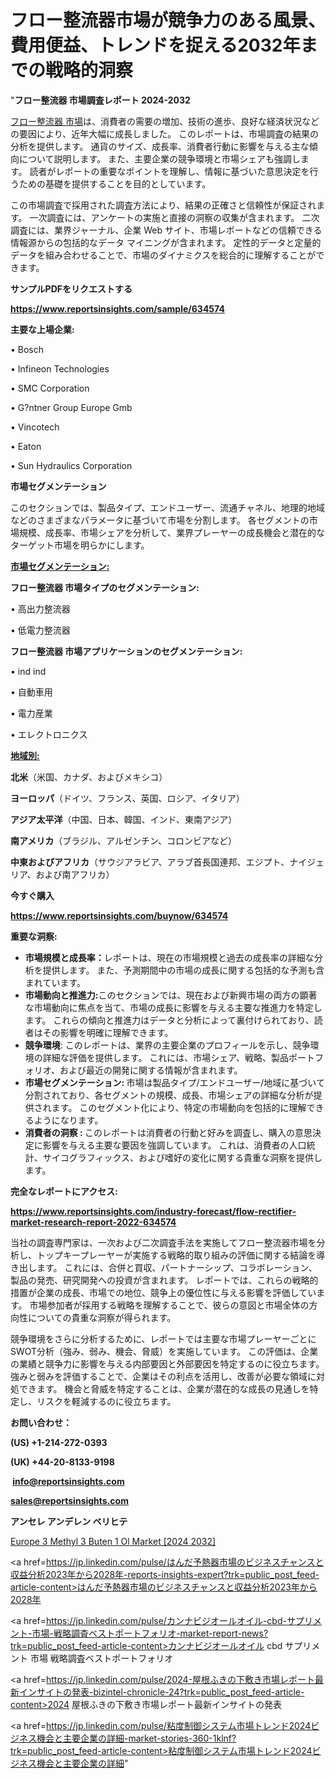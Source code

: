 # フロー整流器市場が競争力のある風景、費用便益、トレンドを捉える2032年までの戦略的洞察

"<strong>フロー整流器 市場調査レポート 2024-2032</strong>

<a href=https://www.reportsinsights.com/sample/634574>フロー整流器 市場</a>は、消費者の需要の増加、技術の進歩、良好な経済状況などの要因により、近年大幅に成長しました。 このレポートは、市場調査の結果の分析を提供します。 通貨のサイズ、成長率、消費者行動に影響を与える主な傾向について説明します。 また、主要企業の競争環境と市場シェアも強調します。 読者がレポートの重要なポイントを理解し、情報に基づいた意思決定を行うための基礎を提供することを目的としています。

この市場調査で採用された調査方法により、結果の正確さと信頼性が保証されます。 一次調査には、アンケートの実施と直接の洞察の収集が含まれます。 二次調査には、業界ジャーナル、企業 Web サイト、市場レポートなどの信頼できる情報源からの包括的なデータ マイニングが含まれます。 定性的データと定量的データを組み合わせることで、市場のダイナミクスを総合的に理解することができます。

<strong><b>サンプルPDFをリクエストする</b></strong>

<a href=https://www.reportsinsights.com/sample/634574><strong><u>https://www.reportsinsights.com/sample/634574</u></strong></a>

<strong>主要な上場企業:</strong>

• Bosch

• Infineon Technologies

• SMC Corporation

• G?ntner Group Europe Gmb

• Vincotech

• Eaton

• Sun Hydraulics Corporation

<strong>市場セグメンテーション</strong>

このセクションでは、製品タイプ、エンドユーザー、流通チャネル、地理的地域などのさまざまなパラメータに基づいて市場を分割します。 各セグメントの市場規模、成長率、市場シェアを分析して、業界プレーヤーの成長機会と潜在的なターゲット市場を明らかにします。

<strong><u>市場セグメンテーション</u></strong><strong><u>:</u></strong>

<strong>フロー整流器 市場タイプのセグメンテーション:</strong>

• 高出力整流器

• 低電力整流器

<strong>フロー整流器 市場アプリケーションのセグメンテーション:</strong>

• ind ind

• 自動車用

• 電力産業

• エレクトロニクス

<strong><u>地域別</u></strong><strong><u>:</u></strong>

<strong>北米</strong>（米国、カナダ、およびメキシコ）

<strong>ヨーロッパ</strong>（ドイツ、フランス、英国、ロシア、イタリア）

<strong>アジア太平洋</strong>（中国、日本、韓国、インド、東南アジア）

<strong>南アメリカ</strong>（ブラジル、アルゼンチン、コロンビアなど）

<strong>中東およびアフリカ</strong>（サウジアラビア、アラブ首長国連邦、エジプト、ナイジェリア、および南アフリカ）

<strong>今すぐ購入</strong>

<a href=https://www.reportsinsights.com/buynow/634574><strong><u>https://www.reportsinsights.com/buynow/634574</u></strong></a>

<strong>重要な洞察:</strong>
<ul>
  <li><strong>市場規模と成長率：</strong>レポートは、現在の市場規模と過去の成長率の詳細な分析を提供します。 また、予測期間中の市場の成長に関する包括的な予測も含まれています。</li>
  <li><strong>市場動向と推進力:</strong>このセクションでは、現在および新興市場の両方の顕著な市場動向に焦点を当て、市場の成長に影響を与える主要な推進力を特定します。 これらの傾向と推進力はデータと分析によって裏付けられており、読者はその影響を明確に理解できます。</li>
  <li><strong>競争環境</strong>: このレポートは、業界の主要企業のプロフィールを示し、競争環境の詳細な評価を提供します。 これには、市場シェア、戦略、製品ポートフォリオ、および最近の開発に関する情報が含まれます。</li>
  <li><strong>市場セグメンテーション: </strong>市場は製品タイプ/エンドユーザー/地域に基づいて分割されており、各セグメントの規模、成長、市場シェアの詳細な分析が提供されます。 このセグメント化により、特定の市場動向を包括的に理解できるようになります。</li>
  <li><strong>消費者の洞察 : </strong>このレポートは消費者の行動と好みを調査し、購入の意思決定に影響を与える主要な要因を強調しています。 これは、消費者の人口統計、サイコグラフィックス、および嗜好の変化に関する貴重な洞察を提供します。</li>
</ul>
<strong>完全なレポートにアクセス:</strong>

<a href=https://www.reportsinsights.com/industry-forecast/flow-rectifier-market-research-report-2022-634574><strong><u><b>https://www.reportsinsights.com/industry-forecast/flow-rectifier-market-research-report-2022-634574</b></u></strong></a>

当社の調査専門家は、一次および二次調査手法を実施してフロー整流器市場を分析し、トップキープレーヤーが実施する戦略的取り組みの評価に関する結論を導き出します。 これには、合併と買収、パートナーシップ、コラボレーション、製品の発売、研究開発への投資が含まれます。 レポートでは、これらの戦略的措置が企業の成長、市場での地位、競争上の優位性に与える影響を評価しています。 市場参加者が採用する戦略を理解することで、彼らの意図と市場全体の方向性についての貴重な洞察が得られます。

競争環境をさらに分析するために、レポートでは主要な市場プレーヤーごとにSWOT分析（強み、弱み、機会、脅威）を実施しています。 この評価は、企業の業績と競争力に影響を与える内部要因と外部要因を特定するのに役立ちます。 強みと弱みを評価することで、企業はその利点を活用し、改善が必要な領域に対処できます。 機会と脅威を特定することは、企業が潜在的な成長の見通しを特定し、リスクを軽減するのに役立ちます。

<strong>お問い合わせ：</strong>

<strong>(US) +1-214-272-0393</strong>

<strong>(UK) +44-20-8133-9198</strong>

<strong> </strong><a href=info@reportsinsights.com><strong><u>info@reportsinsights.com</u></strong></a>

<a href=sales@reportsinsights.com><strong><u>sales@reportsinsights.com</u></strong></a>

<strong>アンセレ アンデレン ベリヒテ</strong>

<a href=https://www.linkedin.com/pulse/europe-3-methyl-3-buten-1-ol-market-cagr-key-insights-h2zhf/>Europe 3 Methyl 3 Buten 1 Ol Market [2024 2032]</a>

<a href=https://jp.linkedin.com/pulse/はんだ予熱器市場のビジネスチャンスと収益分析2023年から2028年-reports-insights-expert?trk=public_post_feed-article-content>はんだ予熱器市場のビジネスチャンスと収益分析2023年から2028年</a>

<a href=https://jp.linkedin.com/pulse/カンナビジオールオイル-cbd-サプリメント-市場-戦略調査ベストポートフォリオ-market-report-news?trk=public_post_feed-article-content>カンナビジオールオイル cbd サプリメント 市場 戦略調査ベストポートフォリオ</a>

<a href=https://jp.linkedin.com/pulse/2024-屋根ふきの下敷き市場レポート最新インサイトの発表-bizintel-chronicle-24?trk=public_post_feed-article-content>2024 屋根ふきの下敷き市場レポート最新インサイトの発表</a>

<a href=https://jp.linkedin.com/pulse/粘度制御システム市場トレンド2024ビジネス機会と主要企業の詳細-market-stories-360-1klnf?trk=public_post_feed-article-content>粘度制御システム市場トレンド2024ビジネス機会と主要企業の詳細</a>"
